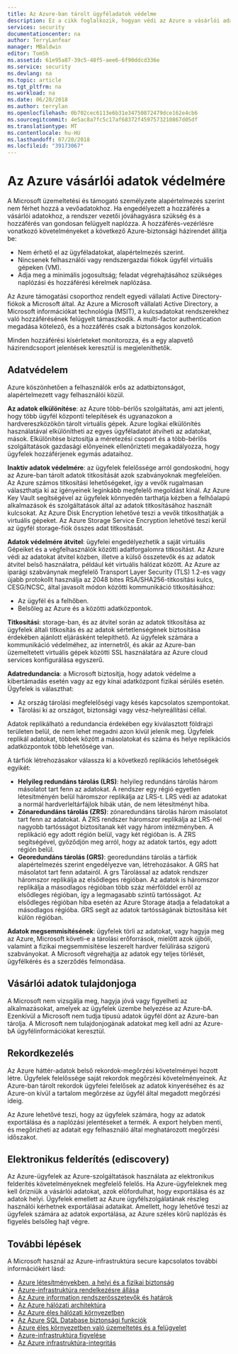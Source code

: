 ```yaml
---
title: Az Azure-ban tárolt ügyféladatok védelme
description: Ez a cikk foglalkozik, hogyan védi az Azure a vásárlói adatokat.
services: security
documentationcenter: na
author: TerryLanfear
manager: MBaldwin
editor: TomSh
ms.assetid: 61e95a87-39c5-48f5-aee6-6f90ddcd336e
ms.service: security
ms.devlang: na
ms.topic: article
ms.tgt_pltfrm: na
ms.workload: na
ms.date: 06/28/2018
ms.author: terrylan
ms.openlocfilehash: 0b702cec6113e6b31e34750872479dce162e4cb6
ms.sourcegitcommit: 4e5ac8a7fc5c17af68372f4597573210867d05df
ms.translationtype: MT
ms.contentlocale: hu-HU
ms.lasthandoff: 07/20/2018
ms.locfileid: "39173067"
---
```

# <a name="azure-customer-data-protection"></a>Az Azure vásárlói adatok védelmére   
A Microsoft üzemeltetési és támogató személyzete alapértelmezés szerint nem férhet hozzá a vevőadatokhoz. Ha engedélyezett a hozzáférés a vásárlói adatokhoz, a rendszer vezetői jóváhagyásra szükség és a hozzáférés van gondosan felügyelt naplózza. A hozzáférés-vezérlésre vonatkozó követelményeket a következő Azure-biztonsági házirendet állítja be:

- Nem érhető el az ügyféladatokat, alapértelmezés szerint.
- Nincsenek felhasználói vagy rendszergazdai fiókok ügyfél virtuális gépeken (VM).
- Adja meg a minimális jogosultság; feladat végrehajtásához szükséges naplózási és hozzáférési kérelmek naplózása.

Az Azure támogatási csoporthoz rendelt egyedi vállalati Active Directory-fiókok a Microsoft által. Az Azure a Microsoft vállalati Active Directory, a Microsoft információkat technológia (MSIT), a kulcsadatokat rendszerekhez való hozzáférésének felügyelt támaszkodik. A multi-factor authentication megadása kötelező, és a hozzáférés csak a biztonságos konzolok.

Minden hozzáférési kísérleteket monitorozza, és a egy alapvető házirendcsoport jelentések keresztül is megjeleníthetők.

## <a name="data-protection"></a>Adatvédelem
Azure köszönhetően a felhasználók erős az adatbiztonságot, alapértelmezett vagy felhasználói közül.

**Az adatok elkülönítése**: az Azure több-bérlős szolgáltatás, ami azt jelenti, hogy több ügyfél központi telepítések és ugyanazokon a hardvereszközökön tárolt virtuális gépek. Azure logikai elkülönítés használatával elkülönítheti az egyes ügyféladatot átviheti az adatokat, mások. Elkülönítése biztosítja a méretezési csoport és a több-bérlős szolgáltatások gazdasági előnyeinek ellenőrizteti megakadályozza, hogy ügyfelek hozzáférjenek egymás adataihoz.

**Inaktív adatok védelmére**: az ügyfelek felelőssége arról gondoskodni, hogy az Azure-ban tárolt adatok titkosítását azok szabványoknak megfelelően. Az Azure számos titkosítási lehetőségeket, így a vevők rugalmasan választhatja ki az igényeinek leginkább megfelelő megoldást kínál. Az Azure Key Vault segítségével az ügyfelek könnyedén tarthatja kézben a felhőalapú alkalmazások és szolgáltatások által az adatok titkosításához használt kulcsokat. Az Azure Disk Encryption lehetővé teszi a vevők titkosíthatják a virtuális gépeket. Az Azure Storage Service Encryption lehetővé teszi kerül az ügyfél storage-fiók összes adat titkosítását.

**Adatok védelmére átvitel**: ügyfelei engedélyezhetik a saját virtuális Gépeiket és a végfelhasználók közötti adatforgalomra titkosítást. Az Azure védi az adatokat átvitel közben, illetve a külső összetevők és az adatok átvitel belső használatra, például két virtuális hálózat között. Az Azure az iparági szabványnak megfelelő Transport Layer Security (TLS) 1.2-es vagy újabb protokollt használja az 2048 bites RSA/SHA256-titkosítási kulcs, CESG/NCSC, által javasolt módon közötti kommunikáció titkosításához:

- Az ügyfél és a felhőben.
- Belsőleg az Azure és a közötti adatközpontok.

**Titkosítási**: storage-ban, és az átvitel során az adatok titkosítása az ügyfelek általi titkosítás és az adatok sértetlenségének biztosítása érdekében ajánlott eljárásként telepíthető. Az ügyfelek számára a kommunikáció védelméhez, az internetről, és akár az Azure-ban üzemeltetett virtuális gépek közötti SSL használatára az Azure cloud services konfigurálása egyszerű.

**Adatredundancia**: a Microsoft biztosítja, hogy adatok védelme a kibertámadás esetén vagy az egy kínai adatközpont fizikai sérülés esetén. Ügyfelek is választhat:

- Az ország tárolási megfelelőségi vagy késés kapcsolatos szempontokat.
- Tárolási ki az országot, biztonsági vagy vész-helyreállítási céllal.

Adatok replikálható a redundancia érdekében egy kiválasztott földrajzi területen belül, de nem lehet megadni azon kívül jelenik meg. Ügyfelek replikál adatokat, többek között a másolatokat és száma és helye replikációs adatközpontok több lehetősége van.

A tárfiók létrehozásakor válassza ki a következő replikációs lehetőségek egyikét:

- **Helyileg redundáns tárolás (LRS)**: helyileg redundáns tárolás három másolatot tart fenn az adatokat. A rendszer egy régió egyetlen létesítményén belül háromszor replikálja az LRS-t. LRS védi az adatokat a normál hardverleltárfájlok hibák után, de nem létesítményt hiba.
- **Zónaredundáns tárolás (ZRS)**: zónaredundáns tárolás három másolatot tart fenn az adatokat. A ZRS rendszer háromszor replikálja az LRS-nél nagyobb tartósságot biztosítanak két vagy három intézményben. A replikáció egy adott régión belül, vagy két régióban is. A ZRS segítségével, győződjön meg arról, hogy az adatok tartós, egy adott régión belül.
- **Georedundáns tárolás (GRS)**: georedundáns tárolás a tárfiók alapértelmezés szerint engedélyezve van, létrehozásakor. A GRS hat másolatot tart fenn adatairól. A grs Tárolással az adatok rendszer háromszor replikálja az elsődleges régióban. Az adatok is háromszor replikálja a másodlagos régióban több száz mérfölddel erről az elsődleges régióban, így a legmagasabb szintű tartósságot. Az elsődleges régióban hiba esetén az Azure Storage átadja a feladatokat a másodlagos régióba. GRS segít az adatok tartósságának biztosítása két külön régióban.

**Adatok megsemmisítésének**: ügyfelek törli az adatokat, vagy hagyja meg az Azure, Microsoft követi-e a tárolási erőforrások, mielőtt azok újbóli, valamint a fizikai megsemmisítése leszerelt hardver felülírása szigorú szabványokat. A Microsoft végrehajtja az adatok egy teljes törlését, ügyfélkérés és a szerződés felmondása.

## <a name="customer-data-ownership"></a>Vásárlói adatok tulajdonjoga
A Microsoft nem vizsgálja meg, hagyja jóvá vagy figyelheti az alkalmazásokat, amelyek az ügyfelek üzembe helyezése az Azure-bA. Ezenkívül a Microsoft nem tudja típusú adatok ügyfél dönt az Azure-ban tárolja. A Microsoft nem tulajdonjogának adatokat meg kell adni az Azure-bA ügyfélinformációkat keresztül.

## <a name="records-management"></a>Rekordkezelés
Az Azure háttér-adatok belső rekordok-megőrzési követelményei hozott létre. Ügyfelek felelőssége saját rekordok megőrzési követelményeinek. Az Azure-ban tárolt rekordok ügyfelei felelősek az adatok kinyeréséhez és az Azure-on kívül a tartalom megőrzése az ügyfél által megadott megőrzési ideig.

Az Azure lehetővé teszi, hogy az ügyfelek számára, hogy az adatok exportálása és a naplózási jelentéseket a termék. A export helyben menti, és megőrizheti az adatait egy felhasználó által meghatározott megőrzési időszakot.

## <a name="electronic-discovery-e-discovery"></a>Elektronikus felderítés (ediscovery)
Az Azure-ügyfelek az Azure-szolgáltatások használata az elektronikus felderítés követelményeknek megfelelő felelős. Ha Azure-ügyfeleknek meg kell őrizniük a vásárlói adatokat, azok előfordulhat, hogy exportálása és az adatok helyi. Ügyfelek emellett az Azure ügyfélszolgálatának részleg használói kérhetnek exportálásai adataikat. Amellett, hogy lehetővé teszi az ügyfelek számára az adatok exportálása, az Azure széles körű naplózás és figyelés belsőleg hajt végre.

## <a name="next-steps"></a>További lépések
A Microsoft használ az Azure-infrastruktúra secure kapcsolatos további információkért lásd:

- [Azure létesítményekben, a helyi és a fizikai biztonság](azure-physical-security.md)
- [Azure-infrastruktúra rendelkezésre állása](azure-infrastructure-availability.md)
- [Az Azure information rendszerösszetevők és határok](azure-infrastructure-components.md)
- [Az Azure hálózati architektúra](azure-infrastructure-network.md)
- [Az Azure éles hálózati környezetben](azure-production-network.md)
- [Az Azure SQL Database biztonsági funkciók](azure-infrastructure-sql.md)
- [Azure éles környezetben való üzemeltetés és a felügyelet](azure-infrastructure-operations.md)
- [Azure-infrastruktúra figyelése](azure-infrastructure-monitoring.md)
- [Az Azure infrastruktúra-integritás](azure-infrastructure-integrity.md)
